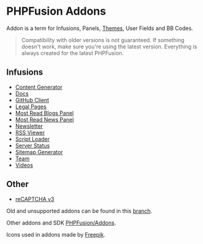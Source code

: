 # PHPFusion Addons
Addon is a term for Infusions, Panels, [Themes](https://github.com/PF-Projects/PF-Themes), User Fields and BB Codes.

> Compatibility with older versions is not guaranteed.
If something doesn't work, make sure you're using the latest version. Everything is always created for the latest PHPFusion.

## Infusions
- [Content Generator](infusions/content_generator)
- [Docs](infusions/docs)
- [GitHub Client](infusions/github)
- [Legal Pages](infusions/legal)
- [Most Read Blogs Panel](infusions/most_read_blogs_panel)
- [Most Read News Panel](infusions/most_read_news_panel)
- [Newsletter](infusions/newsletter_panel)
- [RSS Viewer](infusions/rss_viewer_panel)
- [Script Loader](infusions/script_loader)
- [Server Status](infusions/server_status_panel)
- [Sitemap Generator](infusions/sitemap_panel)
- [Team](infusions/team)
- [Videos](infusions/videos)

## Other
- [reCAPTCHA v3](reCAPTCHA_v3)

Old and unsupported addons can be found in this [branch](https://github.com/PF-Projects/PF-Addons/tree/old).

Other addons and SDK [PHPFusion/Addons](https://github.com/PHPFusion/Addons).


Icons used in addons made by [Freepik](https://www.flaticon.com/).

<!-- Don't copy my code! -->
